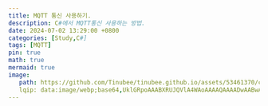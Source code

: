 ```yaml
---
title: MQTT 통신 사용하기. 
description: C#에서 MQTT통신 사용하는 방법.
date: 2024-07-02 13:29:00 +0800
categories: [Study,C#]
tags: [MQTT]
pin: true
math: true
mermaid: true
image:
   path: https://github.com/Tinubee/tinubee.github.io/assets/53461370/ca8de532-c7b7-4b23-a5c0-b5456b6e8e27
   lqip: data:image/webp;base64,UklGRpoAAABXRUJQVlA4WAoAAAAQAAAADwAABwAAQUxQSDIAAAARL0AmbZurmr57yyIiqE8oiG0bejIYEQTgqiDA9vqnsUSI6H+oAERp2HZ65qP/VIAWAFZQOCBCAAAA8AEAnQEqEAAIAAVAfCWkAALp8sF8rgRgAP7o9FDvMCkMde9PK7euH5M1m6VWoDXf2FkP3BqV0ZYbO6NA/VFIAAAA
---
```


<!-- ![MQTT](/assets/img/MQTT.jpg){: w="1000" h="100" } -->

